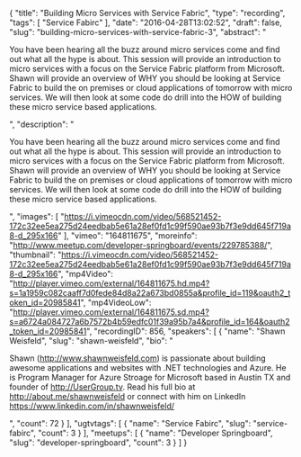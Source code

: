 {
  "title": "Building Micro Services with Service Fabric",
  "type": "recording",
  "tags": [
    "Service Fabirc"
  ],
  "date": "2016-04-28T13:02:52",
  "draft": false,
  "slug": "building-micro-services-with-service-fabric-3",
  "abstract": "<p>You have been hearing all the buzz around micro services come and find out what all the hype is about. This session will provide an introduction to micro services with a focus on the Service Fabric platform from Microsoft. Shawn will provide an overview of WHY you should be looking at Service Fabric to build the on premises or cloud applications of tomorrow with micro services. We will then look at some code do drill into the HOW of building these micro service based applications.</p>",
  "description": "<p>You have been hearing all the buzz around micro services come and find out what all the hype is about. This session will provide an introduction to micro services with a focus on the Service Fabric platform from Microsoft. Shawn will provide an overview of WHY you should be looking at Service Fabric to build the on premises or cloud applications of tomorrow with micro services. We will then look at some code do drill into the HOW of building these micro service based applications.</p>",
  "images": [
    "https://i.vimeocdn.com/video/568521452-172c32ee5ea275d24eedbab5e61a28ef0fd1c99f590ae93b7f3e9dd645f719a8-d_295x166"
  ],
  "vimeo": "164811675",
  "moreinfo": "http://www.meetup.com/developer-springboard/events/229785388/",
  "thumbnail": "https://i.vimeocdn.com/video/568521452-172c32ee5ea275d24eedbab5e61a28ef0fd1c99f590ae93b7f3e9dd645f719a8-d_295x166",
  "mp4Video": "http://player.vimeo.com/external/164811675.hd.mp4?s=1a1959c082caaff7d0fede84d8a22a673bd0855a&profile_id=119&oauth2_token_id=20985841",
  "mp4VideoLow": "http://player.vimeo.com/external/164811675.sd.mp4?s=a6724a084727a6b7572b4b59edfc01f39a95b7a4&profile_id=164&oauth2_token_id=20985841",
  "recordingID": 856,
  "speakers": [
    {
      "name": "Shawn Weisfeld",
      "slug": "shawn-weisfeld",
      "bio": "<p>Shawn (http://www.shawnweisfeld.com) is passionate about building awesome applications and websites with .NET technologies and Azure. He is Program Manager for Azure Stroage for Microsoft based in Austin TX and founder of http://UserGroup.tv. Read his full bio at http://about.me/shawnweisfeld or connect with him on LinkedIn https://www.linkedin.com/in/shawnweisfeld/</p>",
      "count": 72
    }
  ],
  "ugtvtags": [
    {
      "name": "Service Fabirc",
      "slug": "service-fabirc",
      "count": 3
    }
  ],
  "meetups": [
    {
      "name": "Developer Springboard",
      "slug": "developer-springboard",
      "count": 3
    }
  ]
}